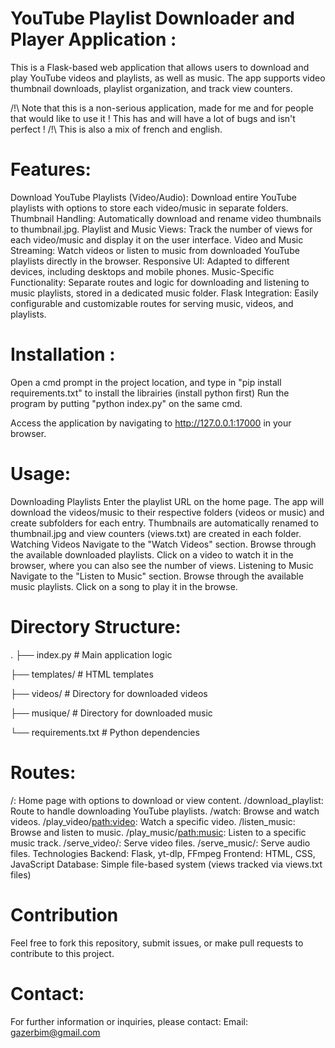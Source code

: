 # YouTube Playlist Downloader and Player Application :

This is a Flask-based web application that allows users to download and play YouTube videos and playlists, as well as music. The app supports video thumbnail downloads, playlist organization, and track view counters.

/!\ Note that this is a non-serious application, made for me and for people that would like to use it ! This has and will have a lot of bugs and isn't perfect ! /!\ This is also a mix of french and english.


# Features:

Download YouTube Playlists (Video/Audio): Download entire YouTube playlists with options to store each video/music in separate folders.
Thumbnail Handling: Automatically download and rename video thumbnails to thumbnail.jpg.
Playlist and Music Views: Track the number of views for each video/music and display it on the user interface.
Video and Music Streaming: Watch videos or listen to music from downloaded YouTube playlists directly in the browser.
Responsive UI: Adapted to different devices, including desktops and mobile phones.
Music-Specific Functionality: Separate routes and logic for downloading and listening to music playlists, stored in a dedicated music folder.
Flask Integration: Easily configurable and customizable routes for serving music, videos, and playlists.

# Installation : 

Open a cmd prompt in the project location, and type in "pip install requirements.txt" to install the librairies (install python first)
Run the program by putting "python index.py" on the same cmd.

Access the application by navigating to http://127.0.0.1:17000 in your browser.


# Usage:


Downloading Playlists
Enter the playlist URL on the home page.
The app will download the videos/music to their respective folders (videos or music) and create subfolders for each entry.
Thumbnails are automatically renamed to thumbnail.jpg and view counters (views.txt) are created in each folder.
Watching Videos
Navigate to the "Watch Videos" section.
Browse through the available downloaded playlists.
Click on a video to watch it in the browser, where you can also see the number of views.
Listening to Music
Navigate to the "Listen to Music" section.
Browse through the available music playlists.
Click on a song to play it in the browse.


# Directory Structure:

.
├── index.py                # Main application logic

├── templates/              # HTML templates

├── videos/                 # Directory for downloaded videos

├── musique/                  # Directory for downloaded music

└── requirements.txt        # Python dependencies


# Routes:


/: Home page with options to download or view content.
/download_playlist: Route to handle downloading YouTube playlists.
/watch: Browse and watch videos.
/play_video/<path:video>: Watch a specific video.
/listen_music: Browse and listen to music.
/play_music/<path:music>: Listen to a specific music track.
/serve_video/<filename>: Serve video files.
/serve_music/<filename>: Serve audio files.
Technologies
Backend: Flask, yt-dlp, FFmpeg
Frontend: HTML, CSS, JavaScript
Database: Simple file-based system (views tracked via views.txt files)

# Contribution
Feel free to fork this repository, submit issues, or make pull requests to contribute to this project.


# Contact:
For further information or inquiries, please contact:
Email: gazerbim@gmail.com


